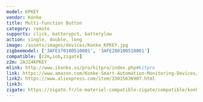 ```yaml
---
model: KPKEY
vendor: Konke
title: Multi-function Button
category: remote
supports: click, batterypct, batterylow
action: single, double, long 
image: /assets/images/devices/Konke_KPKEY.jpg
zigbeemodel: ['3AFE170100510001', '3AFE280100510001']
compatible: [z2m,iob,zigate]
z2m: 2AJZ4KPKEY
mlink: http://www.ikonke.us/pro/kitpro/index.php#kitpro
link: https://www.amazon.com/Konke-Smart-Automation-Monitoring-Devices/dp/B07QSDK31S
link2: https://www.aliexpress.com/item/33015636907.html
link3: 
zigate: https://zigate.fr/le-materiel-compatible-zigate/compatible/konkepushswitch
---
```


